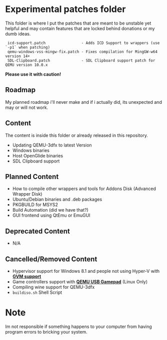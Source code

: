 # Experimental patches folder

This folder is where I put the patches that are meant to be unstable yet helpful and may contain features that are locked behind donations or my dumb ideas.

     icd-support.patch                - Adds ICD Support to wrappers (use `-p1` when patching)
     qemu-windows-vss-mingw-fix.patch - Fixes compilation for MingGW-w64 version 14+
     SDL-Clipboard.patch              - SDL Clipboard support patch for QEMU version 10.0.x

**Please use it with caution!**

## Roadmap

My planned roadmap i'll never make and if i actually did, its unexpected and may or will not work.

## Content

The content is inside this folder or already released in this repository.

- Updating QEMU-3dfx to latest Version
- Windows binaries
- Host OpenGlide binaries
- SDL Clipboard support

## Planned Content

- How to compile other wrappers and tools for Addons Disk (Advanced Wrapper Disk)
- Ubuntu/Debian binaries and .deb packages
- PKGBUILD for MSYS2
- Build Automation (did we have that?)
- GUI frontend using QtEmu or EmuGUI

## Deprecated Content

- N/A

## Cancelled/Removed Content

- Hypervisor support for Windows 8.1 and people not using Hyper-V with [**GVM support**](https://github.com/qemu-gvm/qemu-gvm)
- Game controllers support with [**QEMU USB Gamepad**](https://www.reddit.com/r/VFIO/comments/878ymp/gamepad_support_in_qemu/?rdt=42637) (Linux Only)
- Compiling wine support for QEMU-3dfx
- `buildiso.sh` Shell Script

# Note
Im not responsible if something happens to your computer from having program errors to bricking your system.
